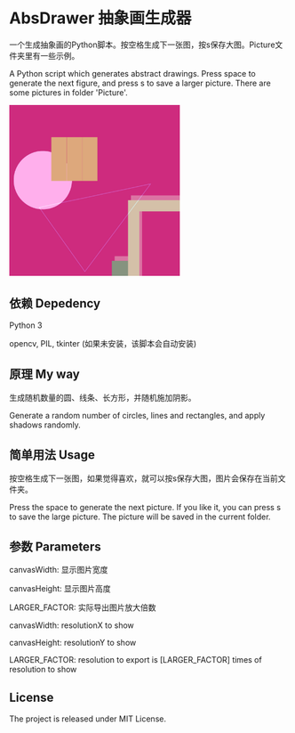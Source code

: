 # AbsDrawer 抽象画生成器

一个生成抽象画的Python脚本。按空格生成下一张图，按s保存大图。Picture文件夹里有一些示例。

A Python script which generates abstract drawings. Press space to generate the next figure, and press s to save a larger picture. There are some pictures in folder 'Picture'.

<img src="https://raw.githubusercontent.com/Mario-Hero/AbsDrawer/main/Picture/pic-27.jpg" style="zoom:30%;" />

## 依赖 Depedency

Python 3

opencv, PIL, tkinter (如果未安装，该脚本会自动安装)

## 原理 My way

生成随机数量的圆、线条、长方形，并随机施加阴影。

Generate a random number of circles, lines and rectangles, and apply shadows randomly.

## 简单用法 Usage

按空格生成下一张图，如果觉得喜欢，就可以按s保存大图，图片会保存在当前文件夹。

Press the space to generate the next picture. If you like it, you can press s to save the large picture. The picture will be saved in the current folder.

## 参数 Parameters

canvasWidth: 显示图片宽度

canvasHeight: 显示图片高度

LARGER_FACTOR: 实际导出图片放大倍数



canvasWidth: resolutionX to show

canvasHeight: resolutionY to show

LARGER_FACTOR: resolution to export is [LARGER_FACTOR] times of resolution to show

## License

The project is released under MIT License.
